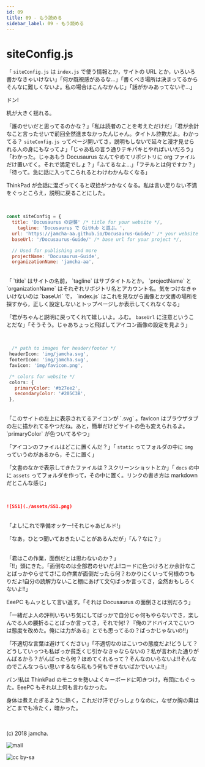 ```yaml
---
id: 09
title: 09 - もう読める
sidebar_label: 09 - もう読める 
---
```


<style>
@import url('https://fonts.googleapis.com/css?family=Sawarabi+Mincho');
</style>


# siteConfig.js

「 `siteConfig.js` は `index.js` で使う情報とか，サイトの URL とか，いろいろ書かなきゃいけない」「何か既視感があるな…」「書くべき場所は決まってるからそんなに難しくないよ。私の場合はこんなかんじ」「話がかみあってないぞ…」

ドン!

机が大きく揺れる。

「誰のせいだと思ってるのかな？」「私は読者のことを考えただけだ」「君が余計なこと言ったせいで前回全然進まなかったんじゃん。タイトル詐欺だよ。わかってる？ `siteConfig.js` ってページ開いてさ，説明もしないで延々と漫才見せられる人の身にもなってよ」「じゃあ私の言う通りテキパキとやればいいだろう」「わかった。じゃあもう Docusaurus なんてやめてリポジトリに org ファイルだけ置いてく。それで満足でしょ？」「ふてるなよ…」「フテルとは何ですか？」「待って。急に話に入ってこられるとわけわかんなくなる」

ThinkPad が会話に混ざってくると収拾がつかなくなる。私は言い足りない不満をぐっとこらえ，説明に戻ることにした。

<br>

```js
const siteConfig = {
  title: 'Docusaurus の逆襲' /* title for your website */,
    tagline: 'Docusaurus で GitHub と遊ぶ。',
  url: 'https://jamcha-aa.github.io/Docusaurus-Guide/' /* your website url */,
  baseUrl: '/Docusaurus-Guide/' /* base url for your project */,

  // Used for publishing and more
  projectName: 'Docusaurus-Guide',
  organizationName: 'jamcha-aa',
```

<br>
「 `title` はサイトの名前， `tagline` はサブタイトルとか。 `projectName` と `organizationName` はそれぞれリポジトリ名とアカウント名。気をつけなきゃいけないのは `baseUrl` で， `index.js` はこれを見ながら画像とか文書の場所を探すから，正しく設定しないとトップページしか表示してくれなくなる」

「君がちゃんと説明に戻ってくれて嬉しいよ。ふむ。 `baseUrl` に注意ということだな」「そうそう。じゃあちょっと飛ばしてアイコン画像の設定を見よう」

<br>

```js
  /* path to images for header/footer */
 headerIcon: 'img/jamcha.svg',
 footerIcon: 'img/jamcha.svg',
 favicon: 'img/favicon.png',

 /* colors for website */
 colors: {
   primaryColor: '#b27ee2',
   secondaryColor: '#205C3B',
 },
```

<br>
「このサイトの左上に表示されてるアイコンが `.svg` 。favicon はブラウザタブの左に描かれてるやつだね。あと，簡単だけどサイトの色も変えられるよ。 `primaryColor` が色ついてるやつ」

「アイコンのファイルはどこに置くんだ？」「 `static` ってフォルダの中に `img` っていうのがあるから，そこに置く」

「文書のなかで表示してきたファイルは？スクリーンショットとか」「 `docs` の中に `assets` ってフォルダを作って，その中に置く。リンクの書き方は markdown だとこんな感じ」

<br>

```md
![SS1](./assets/SS1.png)
```

<br>
「よし!これで準備オッケー!それじゃあビルド!」

「なあ，ひとつ聞いておきたいことがあるんだが」「ん？なに？」

<br>
「君はこの作業，面倒だとは思わないのか？」

<br>
「!!」頭にきた。「面倒なのは全部君のせいだよ!コードに色つけろとか余計なことばっかやらせてさ!この作業が面倒だったら何？わかりにくいって何様のつもりだよ!自分の読解力ないこと棚にあげて文句ばっか言ってさ，全然おもしろくないよ!!」

EeePC もムッとして言い返す。「それは Docusaurus の面倒さとは別だろう」

「一緒だよ人の評判いちいち気にしてばっかで自分じゃ何もやらないでさ，楽しんでる人の腰折ることばっか言ってさ，それで何!？『俺のアドバイスでこいつは態度を改めた。俺には力がある』とでも思ってるの？ばっかじゃないの!!」

「不適切な言葉は避けてください」「不適切なのはこいつの態度だよ!どうして？どうしていっつも私ばっか貧乏くじ引かなきゃならないの？私が言われた通りがんばるから？がんばったら何？ほめてくれるって？そんなのいらないよ!!そんなのでこんなつらい思いするなら私もう何もできないばかでいいよ!!」

バン!私は ThinkPad のモニタを勢いよくキーボードに叩きつけ，布団にもぐった。EeePC もそれ以上何も言わなかった。

身体は煮えたぎるように熱く，これだけ汗でびっしょりなのに，なぜか胸の奥はどこまでも冷たく，暗かった。

<br>
<br>
(c) 2018 jamcha.

![mail](https://services.nexodyne.com/email/icon/DmmOkiL%252B.Lhw/Owdx44Y%253D/R01haWw%253D/0/image.png)

![cc by-sa](https://i.creativecommons.org/l/by-sa/4.0/88x31.png)

